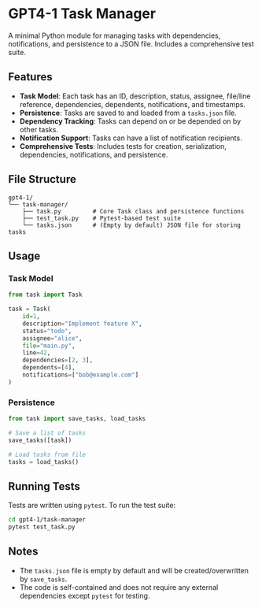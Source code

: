 # GPT4-1 Task Manager

A minimal Python module for managing tasks with dependencies, notifications, and persistence to a JSON file. Includes a comprehensive test suite.

## Features

- **Task Model**: Each task has an ID, description, status, assignee, file/line reference, dependencies, dependents, notifications, and timestamps.
- **Persistence**: Tasks are saved to and loaded from a `tasks.json` file.
- **Dependency Tracking**: Tasks can depend on or be depended on by other tasks.
- **Notification Support**: Tasks can have a list of notification recipients.
- **Comprehensive Tests**: Includes tests for creation, serialization, dependencies, notifications, and persistence.

## File Structure

```
gpt4-1/
└── task-manager/
    ├── task.py         # Core Task class and persistence functions
    ├── test_task.py    # Pytest-based test suite
    └── tasks.json      # (Empty by default) JSON file for storing tasks
```

## Usage

### Task Model

```python
from task import Task

task = Task(
    id=1,
    description="Implement feature X",
    status="todo",
    assignee="alice",
    file="main.py",
    line=42,
    dependencies=[2, 3],
    dependents=[4],
    notifications=["bob@example.com"]
)
```

### Persistence

```python
from task import save_tasks, load_tasks

# Save a list of tasks
save_tasks([task])

# Load tasks from file
tasks = load_tasks()
```

## Running Tests

Tests are written using `pytest`. To run the test suite:

```bash
cd gpt4-1/task-manager
pytest test_task.py
```

## Notes

- The `tasks.json` file is empty by default and will be created/overwritten by `save_tasks`.
- The code is self-contained and does not require any external dependencies except `pytest` for testing.
